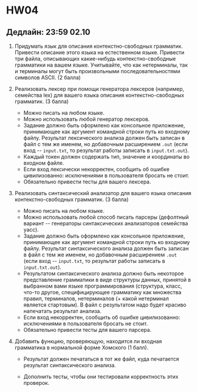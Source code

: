 # HW04

## Дедлайн: 23:59 02.10


1. Придумать язык для описания контекстно-свободных грамматик. Привести описание этого языка на естественном языке. Привести три файла, описывающих какие-нибудь контекстно-свободные грамматики на вашем языке. Учитывайте, что как нетерминалы, так и терминалы могут быть произвольными последовательностями символов ASCII. (2 балла)

2. Реализовать лексер при помощи генератора лексеров (например, семейства lex) для вашего языка описания контекстно-свободных грамматик. (3 балла)

   * Можно писать на любом языке.
   * Можно использовать любой генератор лексеров.
   * Задание должно быть оформлено как консольное приложение, принимающее как аргумент командной строки путь ко входному файлу. Результат лексического анализа должен быть записан в файл с тем же именем, но добавочным расширением `.out` (если вход -- `input.txt`, то результат работы записать в `input.txt.out`).
   * Каждый токен должен содержать тип, значение и координаты во входном файле.
   * Если вход лексически некорректен, сообщить об ошибке цивилизованно: исключениями в пользователя бросать не стоит.
   * Обязательно привести тесты для вашего лексера.

3. Реализовать синтаксический анализатор для вашего языка описания контекстно-свободных грамматик. (3 балла)

   * Можно писать на любом языке.
   * Можно использовать любой способ писать парсеры (дефолтный вариант -- генераторы синтаксических анализаторов семейства yacc).
   * Задание должно быть оформлено как консольное приложение, принимающее как аргумент командной строки путь ко входному файлу. Результат синтаксического анализа должен быть записан в файл с тем же именем, но добавочным расширением `.out` (если вход -- `input.txt`, то результат работы записать в `input.txt.out`).
   * Результатом синтаксического анализа должно быть некоторое представление грамматики в виде структуры данных, принятой в выбранном вами языке программирования (структура, класс, что-то другое, специфицирующее грамматику как множества правил, терминалов, нетерминалов (+ какой нетерминал является стартовым). В файл с результатом надо будет красиво напечатать результат анализа.
   * Если вход некорректен, сообщить об ошибке цивилизованно: исключениями в пользователя бросать не стоит.
   * Обязательно привести тесты для вашего парсера.

3. Добавить функцию, проверяющую, находится ли входная грамматика в нормальной форме Хомского (1 балл).

   * Результат должен печататься в тот же файл, куда печатается результат синтаксического анализа.

   * Дополнить тесты, чтобы они тестировали корректность этих проверок.

